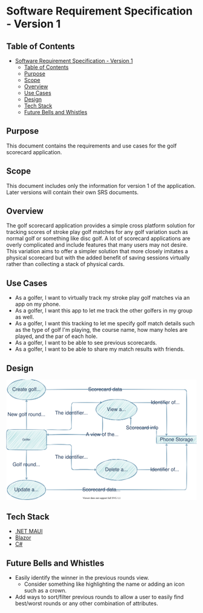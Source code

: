 # Software Requirement Specification - Version 1

## Table of Contents

- [Software Requirement Specification - Version 1](#software-requirement-specification---version-1)
  - [Table of Contents](#table-of-contents)
  - [Purpose](#purpose)
  - [Scope](#scope)
  - [Overview](#overview)
  - [Use Cases](#use-cases)
  - [Design](#design)
  - [Tech Stack](#tech-stack)
  - [Future Bells and Whistles](#future-bells-and-whistles)

## Purpose

This document contains the requirements and use cases for the golf scorecard application.

## Scope

This document includes only the information for version 1 of the application. Later versions will
contain their own SRS documents.

## Overview

The golf scorecard application provides a simple cross platform solution for tracking scores of
stroke play golf matches for any golf variation such as normal golf or something like disc golf. A
lot of scorecard applications are overly complicated and include features that many users may not
desire. This variation aims to offer a simpler solution that more closely imitates a physical
scorecard but with the added benefit of saving sessions virtually rather than collecting a stack of
physical cards.

## Use Cases

- As a golfer, I want to virtually track my stroke play golf matches via an app on my phone.
- As a golfer, I want this app to let me track the other golfers in my group as well.
- As a golfer, I want this tracking to let me specify golf match details such as the type of golf
  I'm playing, the course name, how many holes are played, and the par of each hole.
- As a golfer, I want to be able to see previous scorecards.
- As a golfer, I want to be able to share my match results with friends.

## Design

![Data Flow Diagram](dfd.svg)

## Tech Stack

- [.NET MAUI](https://docs.microsoft.com/dotnet/maui/)
- [Blazor](https://docs.microsoft.com/aspnet/core/blazor/?view=aspnetcore-6.0)
- [C#](https://docs.microsoft.com/dotnet/csharp/)

## Future Bells and Whistles

- Easily identify the winner in the previous rounds view.
  - Consider something like highlighting the name or adding an icon such as a crown.
- Add ways to sort/filter previous rounds to allow a user to easily find best/worst rounds or any
  other combination of attributes.
